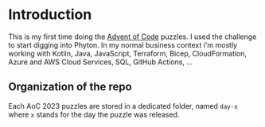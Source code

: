 # Introduction

This is my first time doing the [Advent of Code](https://adventofcode.com) puzzles. I used the challenge to start digging into Phyton. 
In my normal business context i'm mostly working with Kotlin, Java, JavaScript, Terraform, Bicep, CloudFormation, Azure and AWS Cloud Services, SQL, GitHub Actions, ...

## Organization of the repo

Each AoC 2023 puzzles are stored in a dedicated folder, named `day-x` where `x` stands for the day the puzzle was released.